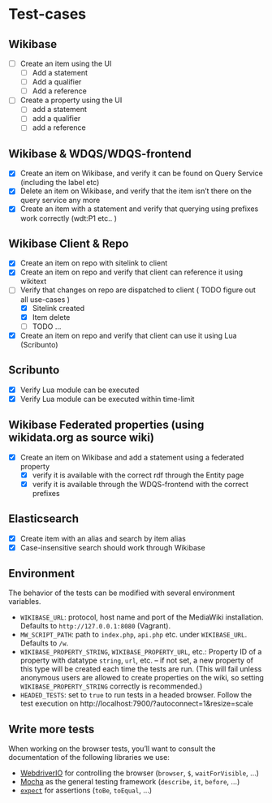 # Test-cases

## Wikibase

- [ ] Create an item using the UI
  - [ ] Add a statement
  - [ ] Add a qualifier
  - [ ] Add a reference
- [ ] Create a property using the UI
  - [ ] add a statement
  - [ ] add a qualifier
  - [ ] add a reference

## Wikibase & WDQS/WDQS-frontend

- [x] Create an item on Wikibase, and verify it can be found on Query Service (including the label etc)
- [x] Delete an item on Wikibase, and verify that the item isn’t there on the query service any more
- [x] Create an item with a statement and verify that querying using prefixes work correctly (wdt:P1 etc.. )

## Wikibase Client & Repo

- [x] Create an item on repo with sitelink to client
- [x] Create an item on repo and verify that client can reference it using wikitext
- [ ] Verify that changes on repo are dispatched to client ( TODO figure out all use-cases )
  - [x] Sitelink created
  - [x] Item delete
  - [ ] TODO ...
- [x] Create an item on repo and verify that client can use it using Lua (Scribunto)

## Scribunto

- [x] Verify Lua module can be executed
- [x] Verify Lua module can be executed within time-limit

## Wikibase Federated properties (using wikidata.org as source wiki)

- [x] Create an item on Wikibase and add a statement using a federated property
  - [x] verify it is available with the correct rdf through the Entity page
  - [x] verify it is available through the WDQS-frontend with the correct prefixes

## Elasticsearch

- [x] Create item with an alias and search by item alias
- [x] Case-insensitive search should work through Wikibase

## Environment

The behavior of the tests can be modified with several environment variables.

- `WIKIBASE_URL`: protocol, host name and port of the MediaWiki installation. Defaults to `http://127.0.0.1:8080` (Vagrant).
- `MW_SCRIPT_PATH`: path to `index.php`, `api.php` etc. under `WIKIBASE_URL`. Defaults to `/w`.
- `WIKIBASE_PROPERTY_STRING`, `WIKIBASE_PROPERTY_URL`, etc.: Property ID of a property with datatype `string`, `url`, etc. – if not set, a new property of this type will be created each time the tests are run. (This will fail unless anonymous users are allowed to create properties on the wiki, so setting `WIKIBASE_PROPERTY_STRING` correctly is recommended.)
- `HEADED_TESTS`: set to `true` to run tests in a headed browser. Follow the test execution on http://localhost:7900/?autoconnect=1&resize=scale

## Write more tests

When working on the browser tests, you’ll want to consult the documentation of the following libraries we use:

- [WebdriverIO](https://webdriver.io/docs/api) for controlling the browser (`browser`, `$`, `waitForVisible`, …)
- [Mocha](https://mochajs.org/) as the general testing framework (`describe`, `it`, `before`, …)
- [`expect`](https://webdriver.io/docs/api/expect-webdriverio/) for assertions (`toBe`, `toEqual`, …)
